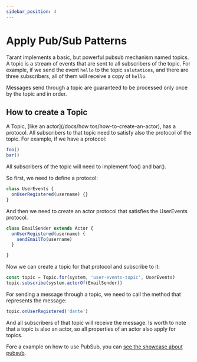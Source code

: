 ```yaml
---
sidebar_position: 4
---
```


# Apply Pub/Sub Patterns

Tarant implements a basic, but powerful pubsub mechanism named topics. A topic is a stream of events that are sent to 
all subscribers of the topic. For example, if we send the event `hello` to the topic `salutations`, and there are 
three subscribers, all of them will receive a copy of `hello`.

Messages send through a topic are guaranteed to be processed only once by the topic and in order.

## How to create a Topic

A Topic, [like an actor](/docs/how tos/how-to-create-an-actor), has a protocol. All subscribers to that topic need to satisfy also
the protocol of the topic. For example, if we have a protocol:

```js
foo()
bar()
```

All subscribers of the topic will need to implement foo() and bar().

So first, we need to define a protocol:

```js
class UserEvents {
  onUserRegistered(username) {}
}
```

And then we need to create an actor protocol that satisfies the UserEvents protocol.

```js
class EmailSender extends Actor {
  onUserRegistered(username) {
    sendEmailTo(username)
  }

}
```

Now we can create a topic for that protocol and subscribe to it:

```js
const topic = Topic.for(system, 'user-events-topic', UserEvents)
topic.subscribe(system.actorOf(EmailSender))
```

For sending a message through a topic, we need to call the method that represents the message:

```js
topic.onUserRegistered('dante')
```

And all subscribers of that topic will receive the message. Is worth to note that a topic is also an actor,
so all properties of an actor also apply for topics.

Fore a example on how to use PubSub, you can [see the showcase about pubsub](/docs/examples/pub-sub).